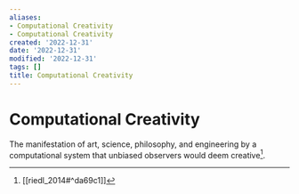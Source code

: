 ```yaml
---
aliases:
- Computational Creativity
- Computational Creativity
created: '2022-12-31'
date: '2022-12-31'
modified: '2022-12-31'
tags: []
title: Computational Creativity
---
```


# Computational Creativity

The manifestation of art, science, philosophy, and engineering by a computational system that unbiased observers would deem creative[^1].

[^1]: [[riedl_2014#^da69c1]]